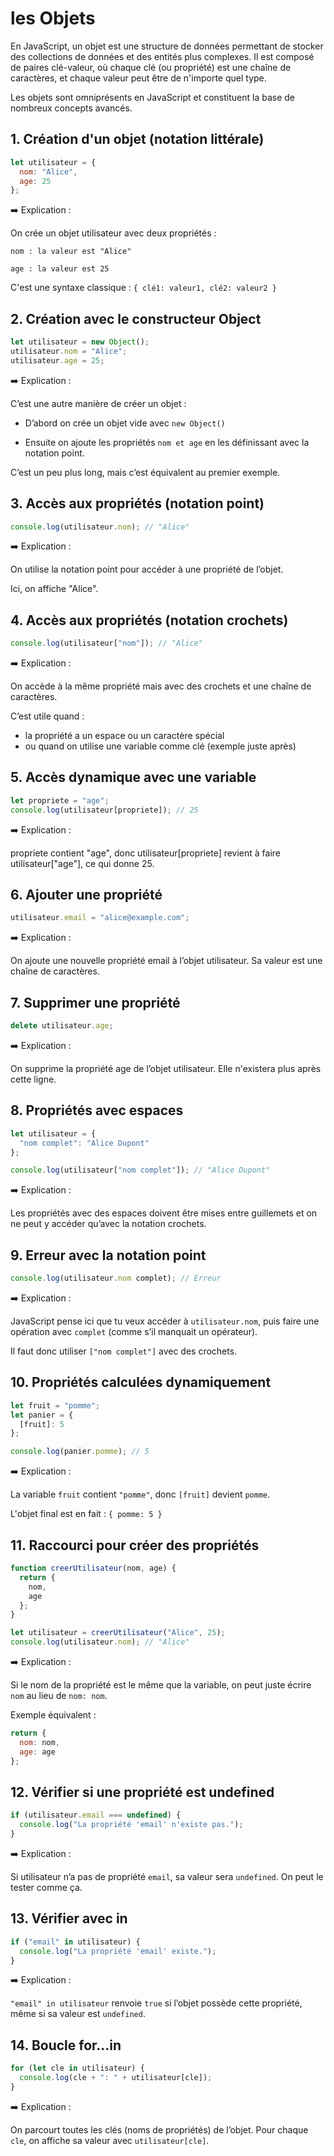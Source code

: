 # les Objets 

En JavaScript, un objet est une structure de données permettant de stocker des collections de données et des entités plus complexes. Il est composé de paires clé-valeur, où chaque clé (ou propriété) est une chaîne de caractères, et chaque valeur peut être de n'importe quel type.

Les objets sont omniprésents en JavaScript et constituent la base de nombreux concepts avancés.

## 1. Création d'un objet (notation littérale)
```js
let utilisateur = {
  nom: "Alice",
  age: 25
};
```
➡️ Explication :

On crée un objet utilisateur avec deux propriétés :

    nom : la valeur est "Alice"

    age : la valeur est 25

C'est une syntaxe classique : `{ clé1: valeur1, clé2: valeur2 }`

## 2. Création avec le constructeur Object
```js
let utilisateur = new Object();
utilisateur.nom = "Alice";
utilisateur.age = 25;
```
➡️ Explication :

C’est une autre manière de créer un objet :

 - D’abord on crée un objet vide avec `new Object()`

-  Ensuite on ajoute les propriétés `nom et age` en les définissant avec la notation point.

C’est un peu plus long, mais c’est équivalent au premier exemple.

## 3. Accès aux propriétés (notation point)
```js
console.log(utilisateur.nom); // "Alice"
```
➡️ Explication :

On utilise la notation point pour accéder à une propriété de l’objet. 

Ici, on affiche "Alice".

## 4. Accès aux propriétés (notation crochets)
```js
console.log(utilisateur["nom"]); // "Alice"
```
➡️ Explication :

On accède à la même propriété mais avec des crochets et une chaîne de caractères.

C’est utile quand :

- la propriété a un espace ou un caractère spécial
- ou quand on utilise une variable comme clé (exemple juste après)

## 5. Accès dynamique avec une variable
```js
let propriete = "age";
console.log(utilisateur[propriete]); // 25
```
➡️ Explication :

propriete contient "age", donc utilisateur[propriete] revient à faire utilisateur["age"], ce qui donne 25.

## 6. Ajouter une propriété
```js
utilisateur.email = "alice@example.com";
```
➡️ Explication :

On ajoute une nouvelle propriété email à l’objet utilisateur. Sa valeur est une chaîne de caractères.

## 7. Supprimer une propriété
```js
delete utilisateur.age;
```
➡️ Explication :

On supprime la propriété age de l’objet utilisateur. Elle n'existera plus après cette ligne.

## 8. Propriétés avec espaces
```js
let utilisateur = {
  "nom complet": "Alice Dupont"
};

console.log(utilisateur["nom complet"]); // "Alice Dupont"
```

➡️ Explication :

Les propriétés avec des espaces doivent être mises entre guillemets et on ne peut y accéder qu’avec la notation crochets.

## 9. Erreur avec la notation point
```js
console.log(utilisateur.nom complet); // Erreur
```

➡️ Explication :

JavaScript pense ici que tu veux accéder à `utilisateur.nom`, puis faire une opération avec `complet` (comme s’il manquait un opérateur).

Il faut donc utiliser `["nom complet"]` avec des crochets.

## 10. Propriétés calculées dynamiquement
```js
let fruit = "pomme";
let panier = {
  [fruit]: 5
};

console.log(panier.pomme); // 5
```

➡️ Explication :

La variable `fruit` contient `"pomme"`, donc `[fruit]` devient `pomme`.

L'objet final est en fait : `{ pomme: 5 }`


## 11. Raccourci pour créer des propriétés
```js
function creerUtilisateur(nom, age) {
  return {
    nom,
    age
  };
}

let utilisateur = creerUtilisateur("Alice", 25);
console.log(utilisateur.nom); // "Alice"
```
➡️ Explication :

Si le nom de la propriété est le même que la variable, on peut juste écrire `nom` au lieu de `nom: nom`.

Exemple équivalent :
```js
return {
  nom: nom,
  age: age
};
```
## 12. Vérifier si une propriété est undefined
```js
if (utilisateur.email === undefined) {
  console.log("La propriété 'email' n'existe pas.");
}
```

➡️ Explication :

Si utilisateur n’a pas de propriété `email`, sa valeur sera `undefined`. On peut le tester comme ça.

## 13. Vérifier avec in
```js
if ("email" in utilisateur) {
  console.log("La propriété 'email' existe.");
}
```
➡️ Explication :

`"email" in utilisateur` renvoie `true` si l’objet possède cette propriété, même si sa valeur est `undefined`.

## 14. Boucle for...in
```js
for (let cle in utilisateur) {
  console.log(cle + ": " + utilisateur[cle]);
}
```
➡️ Explication :

On parcourt toutes les clés (noms de propriétés) de l’objet. Pour chaque `cle`, on affiche sa valeur avec `utilisateur[cle]`.
